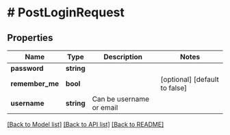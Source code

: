 # # PostLoginRequest

## Properties

Name | Type | Description | Notes
------------ | ------------- | ------------- | -------------
**password** | **string** |  |
**remember_me** | **bool** |  | [optional] [default to false]
**username** | **string** | Can be username or email |

[[Back to Model list]](../../README.md#models) [[Back to API list]](../../README.md#endpoints) [[Back to README]](../../README.md)
